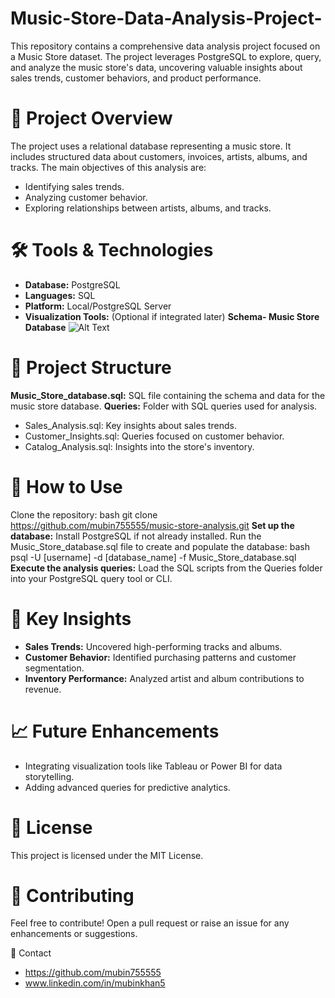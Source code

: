 # Music-Store-Data-Analysis-Project-
This repository contains a comprehensive data analysis project focused on a Music Store dataset. The project leverages PostgreSQL to explore, query, and analyze the music store's data, uncovering valuable insights about sales trends, customer behaviors, and product performance. 

# 📁 Project Overview
The project uses a relational database representing a music store. It includes structured data about customers, invoices, artists, albums, and tracks. The main objectives of this analysis are:
- Identifying sales trends.
- Analyzing customer behavior.
- Exploring relationships between artists, albums, and tracks.
# 🛠️ Tools & Technologies
- **Database:** PostgreSQL
- **Languages:** SQL
- **Platform:** Local/PostgreSQL Server
- **Visualization Tools:** (Optional if integrated later)
  **Schema- Music Store Database**
  ![Alt Text](path/to/your/image.png)


# 📂 Project Structure
**Music_Store_database.sql:** SQL file containing the schema and data for the music store database.
**Queries:** Folder with SQL queries used for analysis.
- Sales_Analysis.sql: Key insights about sales trends.
- Customer_Insights.sql: Queries focused on customer behavior.
- Catalog_Analysis.sql: Insights into the store's inventory.
# 🚀 How to Use
Clone the repository:
bash
git clone https://github.com/mubin755555/music-store-analysis.git
**Set up the database:**
Install PostgreSQL if not already installed.
Run the Music_Store_database.sql file to create and populate the database:
bash
psql -U [username] -d [database_name] -f Music_Store_database.sql
**Execute the analysis queries:**
Load the SQL scripts from the Queries folder into your PostgreSQL query tool or CLI.
# 🎯 Key Insights
- **Sales Trends:** Uncovered high-performing tracks and albums.
- **Customer Behavior:** Identified purchasing patterns and customer segmentation.
- **Inventory Performance:** Analyzed artist and album contributions to revenue.
# 📈 Future Enhancements
- Integrating visualization tools like Tableau or Power BI for data storytelling.
- Adding advanced queries for predictive analytics.
# 📝 License
This project is licensed under the MIT License.

# 🤝 Contributing
Feel free to contribute! Open a pull request or raise an issue for any enhancements or suggestions.

📧 Contact
- https://github.com/mubin755555
- www.linkedin.com/in/mubinkhan5


